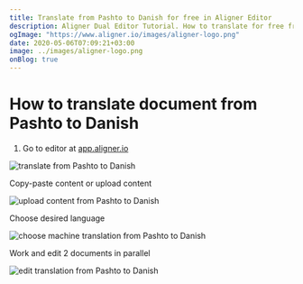 ```yaml
---
title: Translate from Pashto to Danish for free in Aligner Editor
description: Aligner Dual Editor Tutorial. How to translate for free from Pashto to Danish. Aligner is multilingual document management platform. 
ogImage: "https://www.aligner.io/images/aligner-logo.png"
date: 2020-05-06T07:09:21+03:00
image: ../images/aligner-logo.png
onBlog: true
---
```


# How to translate document from Pashto to Danish

1. Go to editor at [app.aligner.io](https://app.aligner.io "Aligner App web page")

![translate from Pashto to Danish](../aligner-blank-editor.png "translate from Pashto to Danish")

Copy-paste content or upload content

![upload content from Pashto to Danish](../aligner-uploaded-document.png "upload content from Pashto to Danish")

Choose desired language

![choose machine translation from Pashto to Danish](../aligner-language-dropdown.png "choose machine translation from Pashto to Danish")

Work and edit 2 documents in parallel

![edit translation from Pashto to Danish](../aligner-double-sitded-editor.png "edit translation from Pashto to Danish")


